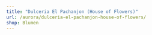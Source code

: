 ```yaml
---
title: "Dulceria El Pachanjon (House of Flowers)"
url: /aurora/dulceria-el-pachanjon-house-of-flowers/
shop: Blumen
---
```

